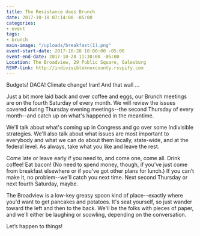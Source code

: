 ```yaml
---
title: The Resistance does Brunch
date: 2017-10-18 07:14:00 -05:00
categories:
- event
tags:
- brunch
main-image: "/uploads/breakfast(1).png"
event-start-date: 2017-10-28 10:00:00 -05:00
event-end-date: 2017-10-28 11:30:00 -05:00
Location: The Broadview, 29 Public Square, Galesburg
RSVP-link: http://indivisibleknoxcounty.rsvpify.com
---
```


Budgets! DACA! Climate change! Iran! And that wall ...

Just a bit more laid back and over coffee and eggs, our Brunch meetings are on the fourth Saturday of every month. We will review the issues covered during Thursday evening meetings--the second Thursday of every month--and catch up on what's happened in the meantime.

We'll talk about what's coming up in Congress and go over some Indivisible strategies. We'll also talk about what issues are most important to everybody and what we can do about them locally, state-wide, and at the federal level. As always, take what you like and leave the rest.

Come late or leave early if you need to, and come one, come all. Drink coffee! Eat bacon! (No need to spend money, though, if you've just come from breakfast elsewhere or if you've got other plans for lunch.) If you can’t make it, no problem--we'll catch you next time. Next second Thursday or next fourth Saturday, maybe.

The Broadview is a low-key greasy spoon kind of place--exactly where you'd want to get pancakes and potatoes. It's seat yourself, so just wander toward the left and then to the back. We'll be the folks with pieces of paper, and we'll either be laughing or scowling, depending on the conversation.

Let’s happen to things!